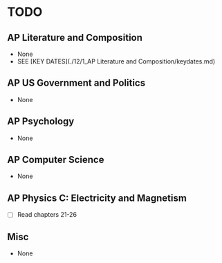 # TODO

## AP Literature and Composition
- None
- SEE [KEY DATES](./12/1_AP Literature and Composition/keydates.md)

## AP US Government and Politics
- None

## AP Psychology
- None

## AP Computer Science
- None

## AP Physics C: Electricity and Magnetism
- [ ] Read chapters 21-26

## Misc
- None
